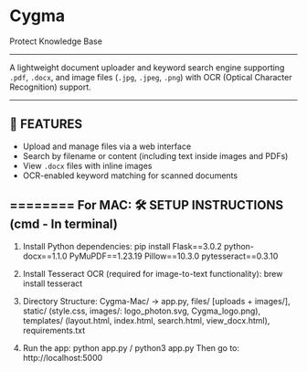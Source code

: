 # Cygma
Protect Knowledge Base

---

A lightweight document uploader and keyword search engine supporting `.pdf`, `.docx`, and image files (`.jpg`, `.jpeg`, `.png`) with OCR (Optical Character Recognition) support.

---

📁 FEATURES
----------
- Upload and manage files via a web interface
- Search by filename or content (including text inside images and PDFs)
- View `.docx` files with inline images
- OCR-enabled keyword matching for scanned documents

========
For MAC:
🛠 SETUP INSTRUCTIONS (cmd - In terminal)
---------------------

1. Install Python dependencies:
   pip install Flask==3.0.2 python-docx==1.1.0 PyMuPDF==1.23.19 Pillow==10.3.0 pytesseract==0.3.10

2. Install Tesseract OCR (required for image-to-text functionality):
    brew install tesseract

3. Directory Structure:
Cygma-Mac/ → app.py, files/ [uploads + images/], static/ (style.css, images/: logo_photon.svg, Cygma_logo.png), templates/ (layout.html, index.html, search.html, view_docx.html), requirements.txt

4. Run the app:
    python app.py / python3 app.py
    Then go to: http://localhost:5000
